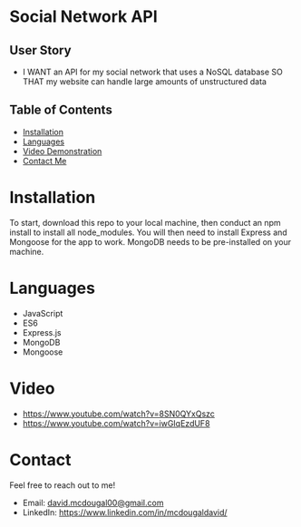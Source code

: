 # Social Network API

## User Story
- I WANT an API for my social network that uses a NoSQL database
SO THAT my website can handle large amounts of unstructured data

## Table of Contents
- [Installation](#installation)
- [Languages](#languages)
- [Video Demonstration](#video)
- [Contact Me](#contact)

# Installation

To start, download this repo to your local machine, then conduct an npm install to install all node_modules. You will then need to install Express and Mongoose for the app to work. MongoDB needs to be pre-installed on your machine.

# Languages
 - JavaScript
 - ES6
 - Express.js
 - MongoDB
 - Mongoose

# Video
- https://www.youtube.com/watch?v=8SN0QYxQszc
- https://www.youtube.com/watch?v=iwGIqEzdUF8

# Contact
Feel free to reach out to me!
- Email: david.mcdougal00@gmail.com
- LinkedIn: https://www.linkedin.com/in/mcdougaldavid/

